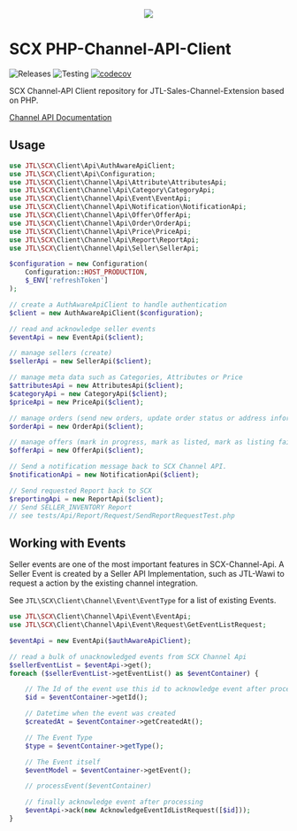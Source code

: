 <div align="center">
  <img src="https://user-images.githubusercontent.com/1415186/75040771-2ed7df80-54b3-11ea-8657-41a0cae9dafc.png">
</div>

# SCX PHP-Channel-API-Client

![Releases](https://img.shields.io/github/v/tag/jtl-scx/channel-api-client)
![Testing](https://github.com/jtl-scx/channel-api-client/workflows/Testing/badge.svg) [![codecov](https://codecov.io/gh/jtl-scx/channel-api-client/branch/master/graph/badge.svg?token=YNFA2ZRK96)](https://codecov.io/gh/jtl-scx/channel-api-client)

SCX Channel-API Client repository for JTL-Sales-Channel-Extension based on PHP. 

[Channel API Documentation](https://scx-sandbox.ui.jtl-software.com/docs/api_channel.html)

## Usage

```php
use JTL\SCX\Client\Api\AuthAwareApiClient;
use JTL\SCX\Client\Api\Configuration;
use JTL\SCX\Client\Channel\Api\Attribute\AttributesApi;
use JTL\SCX\Client\Channel\Api\Category\CategoryApi;
use JTL\SCX\Client\Channel\Api\Event\EventApi;
use JTL\SCX\Client\Channel\Api\Notification\NotificationApi;
use JTL\SCX\Client\Channel\Api\Offer\OfferApi;
use JTL\SCX\Client\Channel\Api\Order\OrderApi;
use JTL\SCX\Client\Channel\Api\Price\PriceApi;
use JTL\SCX\Client\Channel\Api\Report\ReportApi;
use JTL\SCX\Client\Channel\Api\Seller\SellerApi;

$configuration = new Configuration(
    Configuration::HOST_PRODUCTION,
    $_ENV['refreshToken']
);

// create a AuthAwareApiClient to handle authentication
$client = new AuthAwareApiClient($configuration);

// read and acknowledge seller events
$eventApi = new EventApi($client);

// manage sellers (create)
$sellerApi = new SellerApi($client);

// manage meta data such as Categories, Attributes or Price
$attributesApi = new AttributesApi($client);
$categoryApi = new CategoryApi($client);
$priceApi = new PriceApi($client);

// manage orders (send new orders, update order status or address information)
$orderApi = new OrderApi($client);

// manage offers (mark in progress, mark as listed, mark as listing failed)
$offerApi = new OfferApi($client);

// Send a notification message back to SCX Channel API.
$notificationApi = new NotificationApi($client);

// Send requested Report back to SCX
$reportingApi = new ReportApi($client);
// Send SELLER_INVENTORY Report
// see tests/Api/Report/Request/SendReportRequestTest.php
```

## Working with Events

Seller events are one of the most important features in SCX-Channel-Api. A Seller Event
is created by a Seller API Implementation, such as JTL-Wawi to request a action by the existing
channel integration.

See `JTL\SCX\Client\Channel\Event\EventType` for a list of existing Events.
  

```php
use JTL\SCX\Client\Channel\Api\Event\EventApi;
use JTL\SCX\Client\Channel\Api\Event\Request\GetEventListRequest;

$eventApi = new EventApi($authAwareApiClient);

// read a bulk of unacknowledged events from SCX Channel Api
$sellerEventList = $eventApi->get();
foreach ($sellerEventList->getEventList() as $eventContainer) {

    // The Id of the event use this id to acknowledge event after processing
    $id = $eventContainer->getId();

    // Datetime when the event was created
    $createdAt = $eventContainer->getCreatedAt();

    // The Event Type
    $type = $eventContainer->getType();

    // The Event itself
    $eventModel = $eventContainer->getEvent();

    // processEvent($eventContainer)

    // finally acknowledge event after processing
    $eventApi->ack(new AcknowledgeEventIdListRequest([$id]));
}
```
